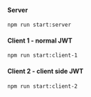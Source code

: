 #### Server
```console
npm run start:server
```

#### Client 1 - normal JWT
```console
npm run start:client-1
```

#### Client 2 - client side JWT
```console
npm run start:client-2
```
